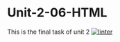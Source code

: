 # Unit-2-06-HTML
This is the final task of unit 2
[![linter](https://github.com/Oscale/Unit-2-06-HTML/workflows/linter/badge.svg)](https://github.com/marketplace/actions/super-linter)
